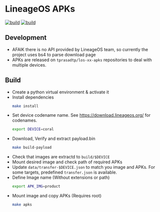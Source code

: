 # LineageOS APKs

[![build](https://github.com/tprasadtp/lineageos-apk-extractor/actions/workflows/los-17.yml/badge.svg)](https://github.com/tprasadtp/lineageos-apk-extractor/actions/workflows/los-17.yml)
[![build](https://github.com/tprasadtp/lineageos-apk-extractor/actions/workflows/los-17.yml/badge.svg)](https://github.com/tprasadtp/lineageos-apk-extractor/actions/workflows/los-18.yml)


## Development

- AFAIK there is no API provided by LineageOS team, so currently the project uses bs4 to parse download page
- APKs are released on `tprasadtp/los-xx-apks` repositories to deal with multiple devices.

## Build

- Create a python virtual environment & activate it
- Install dependencies
    ```bash
    make install
    ```
- Set device codename name. See https://download.lineageos.org/ for codenames.
    ```bash
    export DEVICE=coral
    ```
- Download, Verify and extract payload.bin
    ```bash
    make build-payload
    ```
- Check that images are extractd to `build/$DEVICE`
- Mount desired image and check path of required APKs
- Update `data/transfer-$DEVICE.json` to match you image and APKs. For some targets, predefined `transfer.json` is available.
- Define Image name (Without extensions or path)
    ```bash
    export APK_IMG=product
    ```
-  Mount image and copy APKs (Requires root)
    ```bash
    make apks
    ```
